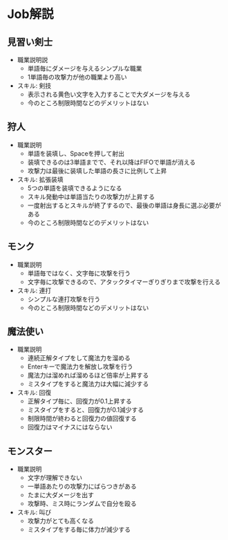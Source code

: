 # Job解説

## 見習い剣士
- 職業説明説
    - 単語毎にダメージを与えるシンプルな職業
    - 1単語毎の攻撃力が他の職業より高い
- スキル: 剣技
    - 表示される黄色い文字を入力することで大ダメージを与える
    - 今のところ制限時間などのデメリットはない

## 狩人
- 職業説明
    - 単語を装填し、Spaceを押して射出
    - 装填できるのは3単語までで、それ以降はFIFOで単語が消える
    - 攻撃力は最後に装填した単語の長さに比例して上昇
- スキル: 拡張装填
    - 5つの単語を装填できるようになる
    - スキル発動中は単語当たりの攻撃力が上昇する
    - 一度射出するとスキルが終了するので、最後の単語は身長に選ぶ必要がある
    - 今のところ制限時間などのデメリットはない

## モンク
- 職業説明
    - 単語毎ではなく、文字毎に攻撃を行う
    - 文字毎に攻撃できるので、アタックタイマーぎりぎりまで攻撃を行える
- スキル: 連打
    - シンプルな連打攻撃を行う
    - 今のところ制限時間などのデメリットはない

## 魔法使い
- 職業説明
    - 連続正解タイプをして魔法力を溜める
    - Enterキーで魔法力を解放し攻撃を行う
    - 魔法力は溜めれば溜めるほど倍率が上昇する
    - ミスタイプをすると魔法力は大幅に減少する
- スキル: 回復
    - 正解タイプ毎に、回復力が0.1上昇する
    - ミスタイプをすると、回復力が0.1減少する
    - 制限時間が終わると回復力の値回復する
    - 回復力はマイナスにはならない

## モンスター
- 職業説明
    - 文字が理解できない
    - 一単語あたりの攻撃力にばらつきがある
    - たまに大ダメージを出す
    - 攻撃時、ミス時にランダムで自分を殴る
- スキル: 叫び
    - 攻撃力がとても高くなる
    - ミスタイプをする毎に体力が減少する